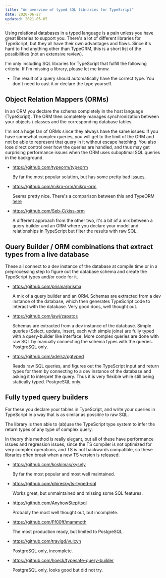 ```yaml
---
title: "An overview of typed SQL libraries for TypeScript"
date: 2020-06-27
updated: 2021-05-05
---
```


Using relational databases in a typed language is a pain unless you have great libraries to support you. There's a lot of different libraries for TypeScript, but they all have their own advantages and flaws. Since it's hard to find anything other than TypeORM, this is a short list of the possibilities (not an extensive review).

I'm only including SQL libraries for TypeScript that fulfill the following criteria. If I'm missing a library, please let me know.

-   The result of a query should automatically have the correct type. You don't need to cast it or declare the type yourself.

## Object Relation Mappers (ORMs)

In an ORM you declare the schema completely in the host language (TypeScript). The ORM then completely manages synchronization between your objects / classes and the corresponding database tables.

I'm not a huge fan of ORMs since they always have the same issues: If you have somewhat complex queries, you will get to the limit of the ORM and not be able to represent that query in it without escape hatching. You also lose direct control over how the queries are handled, and thus may get surprising performance issues when the ORM uses suboptimal SQL queries in the background.

-   https://github.com/typeorm/typeorm

    By far the most popular solution, but has some pretty bad [issues](https://github.com/typeorm/typeorm/issues/6607).

-   https://github.com/mikro-orm/mikro-orm

    Seems pretty nice. There's a comparison between this and TypeORM [here](https://github.com/mikro-orm/mikro-orm/issues/12)

-   https://github.com/Seb-C/kiss-orm

    A different approach from the other two, it's a bit of a mix between a query builder and an ORM where you declare your model and relationships in TypeScript but filter the results with raw SQL.

## Query Builder / ORM combinations that extract types from a live database

These all connect to a dev instance of the database at compile time or in a preprocessing step to figure out the database schema and create the TypeScript types and/or code for it.

-   https://github.com/prisma/prisma

    A mix of a query builder and an ORM. Schemas are extracted from a dev instance of the database, which then generates TypeScript code to interact with the database. Very good docs, well thought out.

-   https://github.com/jawj/zapatos

    Schemas are extracted from a dev instance of the database. Simple queries (Select, update, insert, each with simple joins) are fully typed with a query-builder like interface. More complex queries are done with raw SQL by manually connecting the schema types with the queries. PostgreSQL only.

-   https://github.com/adelsz/pgtyped

    Reads raw SQL queries, and figures out the TypeScript input and return types for them by connecting to a dev instance of the database and asking it to interpret the query. Thus it is very flexible while still being statically typed. PostgreSQL only.

## Fully typed query builders

For these you declare your tables in TypeScript, and write your queries in TypeScript in a way that is as similar as possible to raw SQL.

The library is then able to (ab)use the TypeScript type system to infer the return types of any type of complex query.

In theory this method is really elegant, but all of these have performance issues and regression issues, since the TS compiler is not optimized for very complex operations, and TS is not backwards compatible, so these libraries often break when a new TS version is released.

-   https://github.com/koskimas/kysely

    By far the most popular and most well maintained.
    
-   https://github.com/phiresky/ts-typed-sql

    Works great, but unmaintained and missing some SQL features.

-   https://github.com/AnyhowStep/tsql

    Probably the most well thought out, but incomplete.

-   https://github.com/Ff00ff/mammoth

    The most production ready, but limited to PostgreSQL.

-   https://github.com/travigd/vulcyn

    PostgreSQL only, incomplete.

-   https://github.com/hoeck/typesafe-query-builder

    PostgreSQL only, looks good but did not try.
